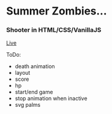 # Summer Zombies...

### Shooter in HTML/CSS/VanillaJS

[Live](https://patrykrudzinski.github.io/Summer_zombies/)

 ToDo:
 * death animation
 * layout
 * score
 * hp
 * start/end game
 * stop animation when inactive
 * svg palms    
